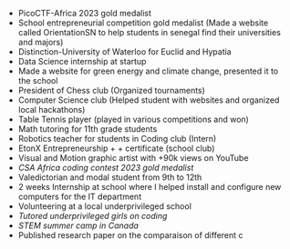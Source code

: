 - PicoCTF-Africa 2023 gold medalist 
- School entrepreneurial competition gold medalist (Made a website called OrientationSN to help students in senegal find their universities and majors)
- Distinction-University of Waterloo for Euclid and Hypatia
- Data Science internship at startup
- Made a website for green energy and climate change, presented it to the school
- President of Chess club (Organized tournaments) 
- Computer Science club (Helped student with websites and organized local hackathons)
- Table Tennis player (played in various competitions and won)
- Math tutoring for 11th grade students
- Robotics teacher for students in Coding club (Intern)
- EtonX Entrepreneurship + + certificate (school club)
- Visual and Motion graphic artist with +90k views on YouTube
- *CSA Africa coding contest 2023 gold medalist*
- Valedictorian and modal student from 9th to 12th
- 2 weeks Internship at school where I helped install and configure new computers for the IT department
- Volunteering at a local underprivileged school
- *Tutored underprivileged girls on coding*
- *STEM  summer camp in Canada*
- Published research paper on the comparaison of different c